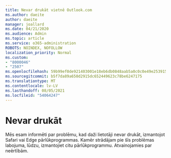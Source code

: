 ```yaml
---
title: Nevar drukāt vietnē Outlook.com
ms.author: daeite
author: daeite
manager: joallard
ms.date: 04/21/2020
ms.audience: Admin
ms.topic: article
ms.service: o365-administration
ROBOTS: NOINDEX, NOFOLLOW
localization_priority: Normal
ms.custom:
- "8000046"
- "2507"
ms.openlocfilehash: 59b99ef0de921403001e18eb6db0848aab5a0c0c0e49e253915e0bee806dc24b
ms.sourcegitcommit: b5f7da89a650d2915dc652449623c78be6247175
ms.translationtype: MT
ms.contentlocale: lv-LV
ms.lasthandoff: 08/05/2021
ms.locfileid: "54064247"
---
```

# <a name="unable-to-print"></a>Nevar drukāt

Mēs esam informēti par problēmu, kad daži lietotāji nevar drukāt, izmantojot Safari vai Edge pārlūkprogrammas. Kamēr strādājam pie šīs problēmas labojuma, lūdzu, izmantojiet citu pārlūkprogrammu. Atvainojamies par neērtībām.